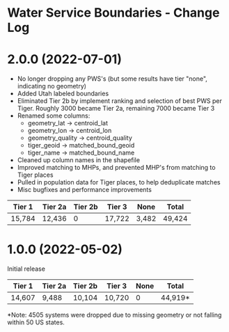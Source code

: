 # Water Service Boundaries - Change Log

# 2.0.0 (2022-07-01)
* No longer dropping any PWS's (but some results have tier "none", indicating no geometry)
* Added Utah labeled boundaries
* Eliminated Tier 2b by implement ranking and selection of best PWS per Tiger. Roughly 3000 became Tier 2a, remaining 7000 became Tier 3
* Renamed some columns:
  * geometry_lat -> centroid_lat
  * geometry_lon -> centroid_lon
  * geometry_quality -> centroid_quality
  * tiger_geoid -> matched_bound_geoid
  * tiger_name -> matched_bound_name
* Cleaned up column names in the shapefile
* Improved matching to MHPs, and prevented MHP's from matching to Tiger places
* Pulled in population data for Tiger places, to help deduplicate matches
* Misc bugfixes and performance improvements

| Tier 1  | Tier 2a | Tier 2b  | Tier 3  | None   | Total  |
|---------|---------|----------|---------|--------|--------|
| 15,784  | 12,436  | 0        | 17,722  | 3,482  | 49,424 |


# 1.0.0 (2022-05-02)
Initial release

| Tier 1  | Tier 2a | Tier 2b  | Tier 3  | None  | Total   |
|---------|---------|----------|---------|-------|---------|
| 14,607  | 9,488   | 10,104   | 10,720  | 0     | 44,919* |

*Note: 4505 systems were dropped due to missing geometry or not falling within 50 US states.
